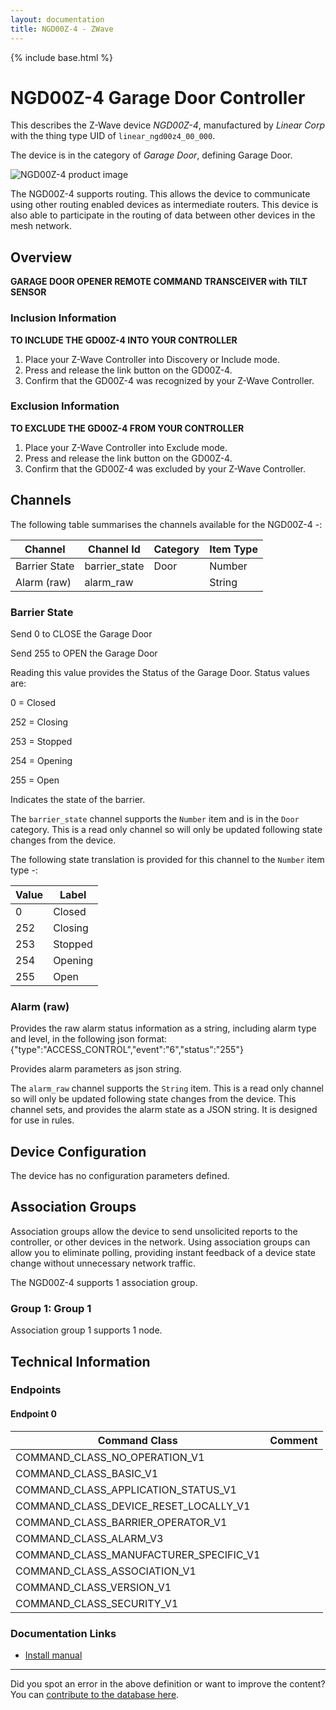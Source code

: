 ```yaml
---
layout: documentation
title: NGD00Z-4 - ZWave
---
```


{% include base.html %}

# NGD00Z-4 Garage Door Controller
This describes the Z-Wave device *NGD00Z-4*, manufactured by *Linear Corp* with the thing type UID of ```linear_ngd00z4_00_000```.

The device is in the category of *Garage Door*, defining Garage Door.

![NGD00Z-4 product image](https://www.cd-jackson.com/zwave_device_uploads/11/11_default.jpg)


The NGD00Z-4 supports routing. This allows the device to communicate using other routing enabled devices as intermediate routers.  This device is also able to participate in the routing of data between other devices in the mesh network.

## Overview

**GARAGE DOOR OPENER REMOTE COMMAND TRANSCEIVER with TILT SENSOR**

### Inclusion Information

**TO INCLUDE THE GD00Z-4 INTO YOUR CONTROLLER**

  1. Place your Z-Wave Controller into Discovery or Include mode.
  2. Press and release the link button on the GD00Z-4.
  3. Confirm that the GD00Z-4 was recognized by your Z-Wave Controller.

### Exclusion Information

**TO EXCLUDE THE GD00Z-4 FROM YOUR CONTROLLER**

  1. Place your Z-Wave Controller into Exclude mode.
  2. Press and release the link button on the GD00Z-4.
  3. Confirm that the GD00Z-4 was excluded by your Z-Wave Controller.

## Channels

The following table summarises the channels available for the NGD00Z-4 -:

| Channel | Channel Id | Category | Item Type |
|---------|------------|----------|-----------|
| Barrier State | barrier_state | Door | Number | 
| Alarm (raw) | alarm_raw |  | String | 

### Barrier State

Send 0 to CLOSE the Garage Door

Send 255 to OPEN the Garage Door

Reading this value provides the Status of the Garage Door. Status values are:

0 = Closed

252 = Closing

253 = Stopped

254 = Opening

255 = Open

Indicates the state of the barrier.

The ```barrier_state``` channel supports the ```Number``` item and is in the ```Door``` category. This is a read only channel so will only be updated following state changes from the device.

The following state translation is provided for this channel to the ```Number``` item type -:

| Value | Label     |
|-------|-----------|
| 0 | Closed |
| 252 | Closing |
| 253 | Stopped |
| 254 | Opening |
| 255 | Open |

### Alarm (raw)

Provides the raw alarm status information as a string, including alarm type and level, in the following json format: {"type":"ACCESS_CONTROL","event":"6","status":"255"}

Provides alarm parameters as json string.

The ```alarm_raw``` channel supports the ```String``` item. This is a read only channel so will only be updated following state changes from the device.
This channel sets, and provides the alarm state as a JSON string. It is designed for use in rules.


## Device Configuration

The device has no configuration parameters defined.

## Association Groups

Association groups allow the device to send unsolicited reports to the controller, or other devices in the network. Using association groups can allow you to eliminate polling, providing instant feedback of a device state change without unnecessary network traffic.

The NGD00Z-4 supports 1 association group.

### Group 1: Group 1


Association group 1 supports 1 node.

## Technical Information

### Endpoints

#### Endpoint 0

| Command Class | Comment |
|---------------|---------|
| COMMAND_CLASS_NO_OPERATION_V1| |
| COMMAND_CLASS_BASIC_V1| |
| COMMAND_CLASS_APPLICATION_STATUS_V1| |
| COMMAND_CLASS_DEVICE_RESET_LOCALLY_V1| |
| COMMAND_CLASS_BARRIER_OPERATOR_V1| |
| COMMAND_CLASS_ALARM_V3| |
| COMMAND_CLASS_MANUFACTURER_SPECIFIC_V1| |
| COMMAND_CLASS_ASSOCIATION_V1| |
| COMMAND_CLASS_VERSION_V1| |
| COMMAND_CLASS_SECURITY_V1| |

### Documentation Links

* [Install manual](https://www.cd-jackson.com/zwave_device_uploads/11/linear-GD00Z4-Install--company-now-known-as-nortek-security.pdf)

---

Did you spot an error in the above definition or want to improve the content?
You can [contribute to the database here](http://www.cd-jackson.com/index.php/zwave/zwave-device-database/zwave-device-list/devicesummary/11).
